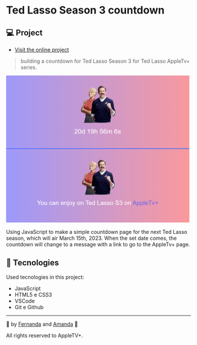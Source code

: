 # Ted Lasso Season 3 countdown 

## 💻 Project
- [Visit the online project](https://santosfer.github.io/tedlasso-countdown/)

> building a countdown for Ted Lasso Season 3 for Ted Lasso AppleTv+ series.

<img src="./imagens/readme.png" width="500px" heith="500px">

Using JavaScript to make a simple countdown page for the next Ted Lasso season, which will air March 15th, 2023. When the set date comes, the countdown will change to a message with a link to go to the AppleTv+ page.

## 🚀 Tecnologies

Used tecnologies in this project:

- JavaScript
- HTML5 e CSS3
- VSCode
- Git e Github

---
💜 by [Fernanda](https://github.com/santosfer) and [Amanda](https://github.com/mandy-machado) 💜

All rights reserved to AppleTV+.
